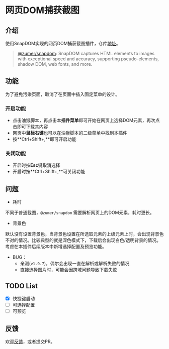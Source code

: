 # 网页DOM捕获截图

## 介绍

使用SnapDOM实现的网页DOM捕获截图插件，仓库[地址](https://github.com/zymbth/monkey-snapdom)。

> [@zumer/snapdom](https://github.com/zumerlab/snapdom): SnapDOM captures HTML elements to images with exceptional speed and accuracy, supporting pseudo-elements, shadow DOM, web fonts, and more.

## 功能

为了避免污染页面，取消了在页面中插入固定菜单的设计。

### 开启功能

- 点击油猴脚本，再点击本**插件菜单**即可开始在网页上选择DOM元素，再次点击即可下载其内容
- 网页中**鼠标右键**也可以在油猴脚本的二级菜单中找到本插件
- 按**Ctrl+Shift+,**即可开启功能

### 关闭功能

- 开启时按**Esc**键取消选择
- 开启时按**Ctrl+Shift+,**可关闭功能

## 问题

- 耗时

不同于普通截图，`@zumer/snapdom` 需要解析网页上的DOM元素，耗时更长。

- 背景色

默认没有设置背景色，当背景色设置在所选取元素的上级元素上时，会出现背景色不对的情况。比较典型的就是深色模式下，下载后会出现白色/透明背景的情况。考虑在本插件后续版本中新增选择配置及预览功能。

- BUG：
  - 亲测(`v1.9.7`)，偶尔会出现一直在解析或解析失败的情况
  - 直接选择图片时，可能会因跨域问题导致下载失败

## TODO List

- [x] 快捷键启动
- [ ] 可选择配置
- [ ] 可预览

## 反馈

欢迎[反馈](https://github.com/zymbth/monkey-snapdom/issues)，或者提交PR。
